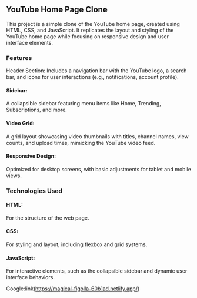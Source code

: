## YouTube Home Page Clone
This project is a simple clone of the YouTube home page, created using HTML, CSS, and JavaScript. It replicates the layout and styling of the YouTube home page 
while focusing on responsive design and user interface elements.

### Features
Header Section: Includes a navigation bar with the YouTube logo, a search bar, and icons for user interactions (e.g., notifications, account profile).
#### Sidebar: 
A collapsible sidebar featuring menu items like Home, Trending, Subscriptions, and more.
#### Video Grid: 
A grid layout showcasing video thumbnails with titles, channel names, view counts, and upload times, mimicking the YouTube video feed.
#### Responsive Design: 
Optimized for desktop screens, with basic adjustments for tablet and mobile views.
### Technologies Used
#### HTML:
For the structure of the web page.
#### CSS: 
For styling and layout, including flexbox and grid systems.
#### JavaScript: 
For interactive elements, such as the collapsible sidebar and dynamic user interface behaviors.


Google:link(https://magical-figolla-60b1ad.netlify.app/)
